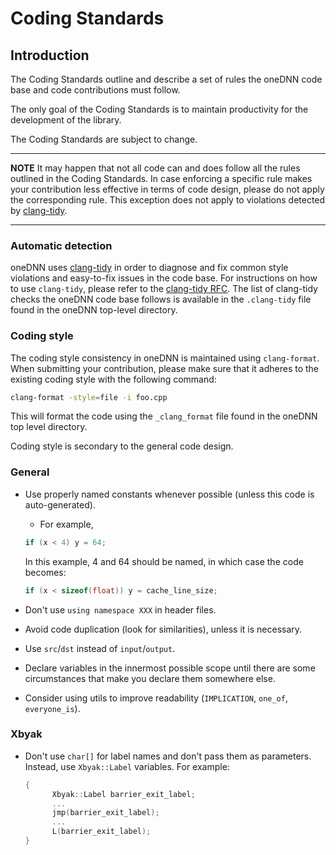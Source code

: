 # Coding Standards

## Introduction

The Coding Standards outline and describe a set of rules the oneDNN code base
and code contributions must follow.

The only goal of the Coding Standards is to maintain productivity for the
development of the library.

The Coding Standards are subject to change.

---
**NOTE** It may happen that not all code can and does follow all the rules
outlined in the Coding Standards. In case enforcing a specific rule makes your
contribution less effective in terms of code design, please do not apply the
corresponding rule. This exception does not apply to violations detected by
[clang-tidy](CODING_STANDARDS.md#automatic-detection).

---

### Automatic detection

oneDNN uses [clang-tidy](https://clang.llvm.org/extra/clang-tidy/) in order to
diagnose and fix common style violations and easy-to-fix issues in the code
base. For instructions on how to use `clang-tidy`, please refer to the
[clang-tidy
RFC](https://github.com/oneapi-src/oneDNN/blob/rfcs/rfcs/20200813-clang-tidy/README.md).
The list of clang-tidy checks the oneDNN code base follows is available in the
`.clang-tidy` file found in the oneDNN top-level directory.

### Coding style

The coding style consistency in oneDNN is maintained using `clang-format`. When
submitting your contribution, please make sure that it adheres to the existing
coding style with the following command:
```sh
clang-format -style=file -i foo.cpp
```
This will format the code using the `_clang_format` file found in the oneDNN top
level directory.

Coding style is secondary to the general code design.

### General

- Use properly named constants whenever possible (unless this code is
  auto-generated).
  * For example,
  ~~~cpp
  if (x < 4) y = 64;
  ~~~

  In this example, 4 and 64 should be named, in which case the code becomes:
  ~~~cpp
  if (x < sizeof(float)) y = cache_line_size;
  ~~~

- Don't use `using namespace XXX` in header files.

- Avoid code duplication (look for similarities), unless it is necessary.

- Use `src`/`dst` instead of `input`/`output`.

- Declare variables in the innermost possible scope until there are some
  circumstances that make you declare them somewhere else.

- Consider using utils to improve readability (`IMPLICATION`, `one_of`,
  `everyone_is`).

### Xbyak

- Don't use `char[]` for label names and don't pass them as parameters. Instead,
  use `Xbyak::Label` variables. For example:
  ~~~cpp
  {
        Xbyak::Label barrier_exit_label;
        ...
        jmp(barrier_exit_label);
        ...
        L(barrier_exit_label);
  }
  ~~~
